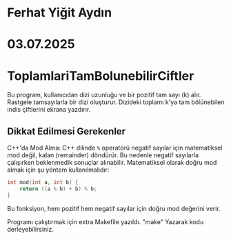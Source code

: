 # Ferhat Yiğit Aydın
# 03.07.2025

# ToplamlariTamBolunebilirCiftler

Bu program, kullanıcıdan dizi uzunluğu ve bir pozitif tam sayı (k) alır. Rastgele tamsayılarla bir dizi oluşturur. Dizideki toplamı k'ya tam bölünebilen indis çiftlerini ekrana yazdırır.

## Dikkat Edilmesi Gerekenler

C++'da Mod Alma:
C++ dilinde `%` operatörü negatif sayılar için matematiksel mod değil, kalan (remainder) döndürür. Bu nedenle negatif sayılarla çalışırken beklenmedik sonuçlar alınabilir. Matematiksel olarak doğru mod almak için şu yöntem kullanılmalıdır:

```cpp
int mod(int a, int b) {
    return ((a % b) + b) % b;
}
```
Bu fonksiyon, hem pozitif hem negatif sayılar için doğru mod değerini verir. 

Programı çalıştırmak için extra Makefile yazıldı. "make" Yazarak kodu derleyebilirsiniz.